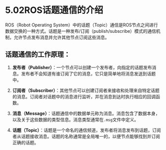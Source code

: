 # 5.02ROS话题通信的介绍

ROS（Robot Operating System）中的话题（Topic）通信是ROS节点之间进行数据交换的一种方式。话题是一种发布/订阅（publish/subscribe）模式的通信机制，允许节点发布消息并允许其他节点订阅这些消息。

## 话题通信的工作原理：

1. **发布者（Publisher）**：一个节点可以创建一个发布者，向指定的话题发布消息。发布者不会知道有谁订阅了它的消息，它只是简单地将消息发送到话题中。
   
2. **订阅者（Subscriber）**：其他节点可以创建订阅者来接收和处理来自特定话题的消息。订阅者对话题中的消息进行监听，并在消息到达时执行相应的回调函数。
   
3. **消息（Message）**：话题通信中的数据单元称为消息。消息包含了数据本身，以及关于这些数据的类型信息。消息类型通常在`.msg`文件中定义。
   
4. **话题（Topic）**：话题是一个命名的通信频道，发布者将消息发布到话题，订阅者从话题接收消息。话题的名称通常是全局唯一的，以便节点能够找到并订阅正确的话题。